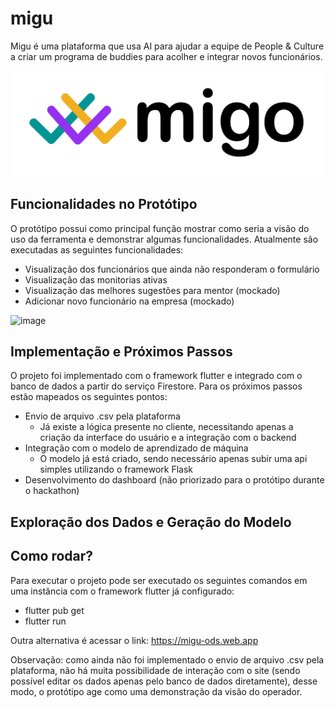 # migu

Migu é uma plataforma que usa AI para ajudar a equipe de People & Culture a criar um programa de buddies para acolher e integrar novos funcionários.

![image](asset/logo2.png)

## Funcionalidades no Protótipo

O protótipo possui como principal função mostrar como seria a visão do uso da ferramenta e demonstrar algumas funcionalidades. Atualmente são executadas as seguintes funcionalidades:

- Visualização dos funcionários que ainda não responderam o formulário
- Visualização das monitorias ativas
- Visualização das melhores sugestões para mentor (mockado)
- Adicionar novo funcionário na empresa (mockado)

<img width="1785" alt="image" src="https://user-images.githubusercontent.com/37855969/178153025-3c50178b-0869-4393-be9c-21f9eeb8f1a6.png">

## Implementação e Próximos Passos

O projeto foi implementado com o framework flutter e integrado com o banco de dados a partir do serviço Firestore. Para os próximos passos estão mapeados os seguintes pontos:

- Envio de arquivo .csv pela plataforma
  - Já existe a lógica presente no cliente, necessitando apenas a criação da interface do usuário e a integração com o backend
- Integração com o modelo de aprendizado de máquina
  - O modelo já está criado, sendo necessário apenas subir uma api simples utilizando o framework Flask
- Desenvolvimento do dashboard (não priorizado para o protótipo durante o hackathon)

## Exploração dos Dados e Geração do Modelo

## Como rodar?

Para executar o projeto pode ser executado os seguintes comandos em uma instância com o framework flutter já configurado:
- flutter pub get
- flutter run

Outra alternativa é acessar o link: https://migu-ods.web.app

Observação: como ainda não foi implementado o envio de arquivo .csv pela plataforma, não há muita possibilidade de interação com o site (sendo possível editar os dados apenas pelo banco de dados diretamente), desse modo, o protótipo age como uma demonstração da visão do operador.

